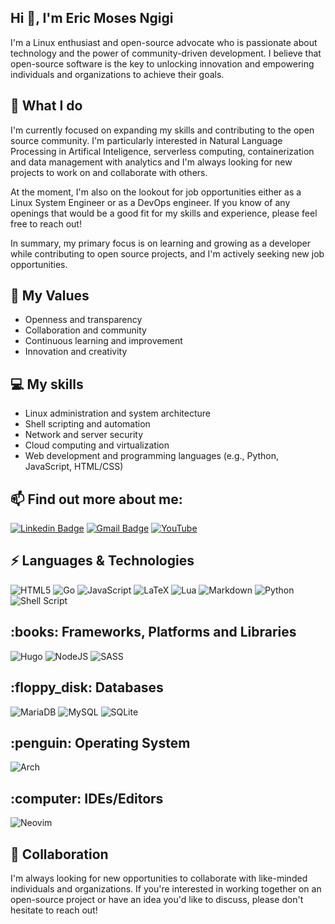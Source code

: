 <h2 align="left">Hi 👋, I'm Eric Moses Ngigi</h2>

<p align="left">I'm a Linux enthusiast and open-source advocate who is passionate about technology and the power of community-driven development. I believe that open-source software is the key to unlocking innovation and empowering individuals and organizations to achieve their goals.</p>

<h2 align="left">🔭 What I do</h2>

<p align="left">I'm currently focused on expanding my skills and contributing to the open source community. I'm particularly interested in Natural Language Processing in Artifical Inteligence, serverless computing, containerization and data management with analytics and I'm always looking for new projects to work on and collaborate with others.

At the moment, I'm also on the lookout for job opportunities either as a Linux System Engineer or as a DevOps engineer. If you know of any openings that would be a good fit for my skills and experience, please feel free to reach out!

In summary, my primary focus is on learning and growing as a developer while contributing to open source projects, and I'm actively seeking new job opportunities.</p>

<h2 align="left">🌱 My Values</h2>

+ Openness and transparency
+ Collaboration and community
+ Continuous learning and improvement
+ Innovation and creativity

<h2 align="left">💻 My skills</h2>

+ Linux administration and system architecture
+ Shell scripting and automation
+ Network and server security
+ Cloud computing and virtualization
+ Web development and programming languages (e.g., Python, JavaScript, HTML/CSS)

<h2 align="left">📫 Find out more about me: </h2>

[![Linkedin Badge](https://img.shields.io/badge/LINKEDIN-blue?style=for-the-badge&logo=Linkedin&logoColor=white&link=https://www.linkedin.com/in/erik-ngigi/)](https://www.linkedin.com/in/erik-ngigi/) 
[![Gmail Badge](https://img.shields.io/badge/-GMAIL-c14438?style=for-the-badge&logo=Gmail&logoColor=white&link=mailto:ericmosesngigi@gmail.com)](mailto:ericmosesngigi@gmail.com) 
[![YouTube](https://img.shields.io/badge/YouTube-%23FF0000.svg?style=for-the-badge&logo=YouTube&logoColor=white&link=https://www.youtube.com/channel/UCF3GCqR1MYFdf-Jv9srtjDA)](https://www.youtube.com/channel/UCF3GCqR1MYFdf-Jv9srtjDA)  

<h2 align="left">⚡ Languages & Technologies</h2>

![HTML5](https://img.shields.io/badge/html5-%23E34F26.svg?style=for-the-badge&logo=html5&logoColor=white) 
![Go](https://img.shields.io/badge/go-%2300ADD8.svg?style=for-the-badge&logo=go&logoColor=white) 
![JavaScript](https://img.shields.io/badge/javascript-%23323330.svg?style=for-the-badge&logo=javascript&logoColor=%23F7DF1E) 
![LaTeX](https://img.shields.io/badge/latex-%23008080.svg?style=for-the-badge&logo=latex&logoColor=white) 
![Lua](https://img.shields.io/badge/lua-%232C2D72.svg?style=for-the-badge&logo=lua&logoColor=white) 
![Markdown](https://img.shields.io/badge/markdown-%23000000.svg?style=for-the-badge&logo=markdown&logoColor=white) 
![Python](https://img.shields.io/badge/python-3670A0?style=for-the-badge&logo=python&logoColor=ffdd54) 
![Shell Script](https://img.shields.io/badge/shell_script-%23121011.svg?style=for-the-badge&logo=gnu-bash&logoColor=white) 

<h2 align="left">:books: Frameworks, Platforms and Libraries</h2>

![Hugo](https://img.shields.io/badge/Hugo-black.svg?style=for-the-badge&logo=Hugo) 
![NodeJS](https://img.shields.io/badge/node.js-6DA55F?style=for-the-badge&logo=node.js&logoColor=white) 
![SASS](https://img.shields.io/badge/SASS-hotpink.svg?style=for-the-badge&logo=SASS&logoColor=white) 

<h2 align="left">:floppy_disk: Databases</h2>

![MariaDB](https://img.shields.io/badge/MariaDB-003545?style=for-the-badge&logo=mariadb&logoColor=white) 
![MySQL](https://img.shields.io/badge/mysql-%2300f.svg?style=for-the-badge&logo=mysql&logoColor=white) 
![SQLite](https://img.shields.io/badge/sqlite-%2307405e.svg?style=for-the-badge&logo=sqlite&logoColor=white) 

<h2 align="left">:penguin: Operating System</h2>

![Arch](https://img.shields.io/badge/Arch%20Linux-1793D1?logo=arch-linux&logoColor=fff&style=for-the-badge) 

<h2 align="left">:computer: IDEs/Editors</h2>

![Neovim](https://img.shields.io/badge/NeoVim-%2357A143.svg?&style=for-the-badge&logo=neovim&logoColor=white) 

<h2 align="left">🤝 Collaboration</h2>

<p align="left">I'm always looking for new opportunities to collaborate with like-minded individuals and organizations. If you're interested in working together on an open-source project or have an idea you'd like to discuss, please don't hesitate to reach out!</p>
